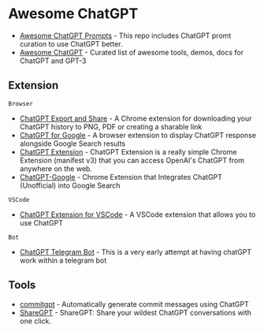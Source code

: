 # Awesome ChatGPT

- [Awesome ChatGPT Prompts](https://github.com/f/awesome-chatgpt-prompts) - This repo includes ChatGPT promt curation to use ChatGPT better.
- [Awesome ChatGPT](https://github.com/humanloop/awesome-chatgpt) - Curated list of awesome tools, demos, docs for ChatGPT and GPT-3

## Extension

`Browser`

- [ChatGPT Export and Share](https://github.com/liady/ChatGPT-pdf) - A Chrome extension for downloading your ChatGPT history to PNG, PDF or creating a sharable link
- [ChatGPT for Google](https://github.com/wong2/chat-gpt-google-extension) - A browser extension to display ChatGPT response alongside Google Search results
- [ChatGPT Extension](https://github.com/kazuki-sf/ChatGPT_Extension) - ChatGPT Extension is a really simple Chrome Extension (manifest v3) that you can access OpenAI's ChatGPT from anywhere on the web.
- [ChatGPT-Google](https://github.com/ZohaibAhmed/ChatGPT-Google) - Chrome Extension that Integrates ChatGPT (Unofficial) into Google Search

`VSCode`

- [ChatGPT Extension for VSCode](https://github.com/mpociot/chatgpt-vscode) - A VSCode extension that allows you to use ChatGPT

`Bot`

- [ChatGPT Telegram Bot](https://github.com/altryne/chatGPT-telegram-bot) - This is a very early attempt at having chatGPT work within a telegram bot

## Tools

- [commitgpt](https://github.com/RomanHotsiy/commitgpt) - Automatically generate commit messages using ChatGPT
- [ShareGPT](https://sharegpt.com/) - ShareGPT: Share your wildest ChatGPT conversations with one click.
